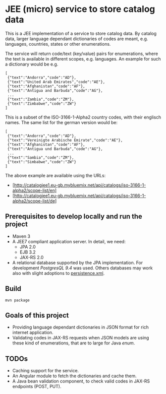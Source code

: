 # JEE (micro) service to store catalog data

This is a JEE implementation of a service to store catalog data. By catalog data, larger language dependant dictionaries of codes are meant, e.g. languages, countries, states or other enumerations.

The service will return code/text (key/value) pairs for enumerations, where the text is available in different scopes, e.g. languages. An example for such a dictionary would be e.g.

```
[
 {"text":"Andorra","code":"AD"},
 {"text":"United Arab Emirates","code":"AE"},
 {"text":"Afghanistan","code":"AF"},
 {"text":"Antigua and Barbuda","code":"AG"},
 ...
 {"text":"Zambia","code":"ZM"},
 {"text":"Zimbabwe","code":"ZW"}
]
```

This is a subset of the ISO-3166-1-Alpha2 country codes, with their englisch names. The same list for the german version would be:

```
[
 {"text":"Andorra","code":"AD"},
 {"text":"Vereinigte Arabische Emirate","code":"AE"},
 {"text":"Afghanistan","code":"AF"},
 {"text":"Antigua und Barbuda","code":"AG"},
 ...
 {"text":"Sambia","code":"ZM"},
 {"text":"Simbabwe","code":"ZW"}
]
```

The above example are available using the URLs:
- [http://catalogjee1.eu-gb.mybluemix.net/api/catalogs/iso-3166-1-alpha2/scope-list/en]
- [http://catalogjee1.eu-gb.mybluemix.net/api/catalogs/iso-3166-1-alpha2/scope-list/de]

## Prerequisites to develop locally and run the project ##
- Maven 3
- A JEE7 compliant application server. In detail, we need:
  - JPA 2.0
  - EJB 3.2
  - JAX-RS 2.0
- A relational database supported by the JPA implementation. For development *PostgresQL 9.4* was used. Others databases may work also with slight adoptions to [persistence.xml](CatalogService/src/main/resources/META-INF/persistence.xml).

## Build ##
```
mvn package
```

## Goals of this project ##
- Providing language dependant dictionaries in JSON format for rich internet application.
- Validating codes in JAX-RS requests when JSON models are using these kind of enumerations, that are to large for Java *enum*.

## TODOs ##
- Caching support for the service.
- An Angular module to fetch the dictionaries and cache them.
- A Java bean validation component, to check valid codes in JAX-RS endpoints (POST, PUT).
